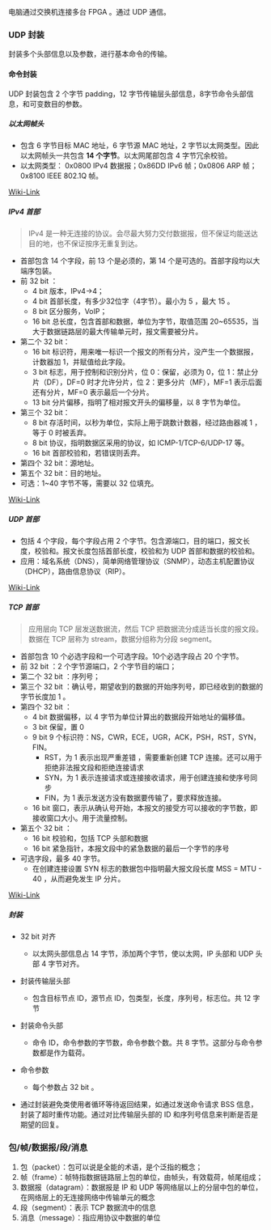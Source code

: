 电脑通过交换机连接多台 FPGA 。通过 UDP  通信。

### UDP 封装

封装多个头部信息以及参数，进行基本命令的传输。

#### 命令封装

UDP 封装包含 2 个字节 padding，12 字节传输层头部信息，8字节命令头部信息，和可变数目的参数。

##### 以太网帧头

- 包含 6 字节目标 MAC 地址，6 字节源 MAC 地址，2 字节以太网类型。因此以太网帧头一共包含 **14 个字节**。以太网尾部包含 4 字节冗余校验。
- 以太网类型： 0x0800 IPv4 数据报；0x86DD IPv6 帧；0x0806 ARP 帧；0x8100 IEEE 802.1Q 帧。

[Wiki-Link](https://zh.wikipedia.org/wiki/%E4%BB%A5%E5%A4%AA%E7%BD%91%E5%B8%A7%E6%A0%BC%E5%BC%8F)

##### IPv4 首部

> IPv4 是一种无连接的协议。会尽最大努力交付数据报，但不保证均能送达目的地，也不保证按序无重复到达。

- 首部包含 14 个字段，前 13 个是必须的，第 14 个是可选的。首部字段均以大端序包装。
- 前 32 bit ：
  - 4 bit 版本，IPv4->4；
  - 4 bit 首部长度，有多少32位字（4字节）。最小为 5 ，最大 15 。
  - 8 bit 区分服务，VoIP；
  - 16 bit 总长度，包含首部和数据，单位为字节，取值范围 20~65535，当大于数据链路层的最大传输单元时，报文需要被分片。
- 第二个 32 bit：
  - 16 bit 标识符，用来唯一标识一个报文的所有分片，没产生一个数据报，计数器加 1，并赋值给此字段。
  - 3 bit 标志，用于控制和识别分片，位 0：保留，必须为 0，位 1：禁止分片（DF），DF=0 时才允许分片，位 2：更多分片（MF），MF=1 表示后面还有分片，MF=0 表示最后一个分片。
  - 13 bit 分片偏移，指明了相对报文开头的偏移量，以 8 字节为单位。
- 第三个 32 bit：
  - 8 bit 存活时间，以秒为单位，实际上用于跳数计数器，经过路由器减 1 ，等于 0 时被丢弃。
  - 8 bit 协议，指明数据区采用的协议，如 ICMP-1/TCP-6/UDP-17 等。
  - 16 bit 首部校验和，若错误则丢弃。
- 第四个 32 bit：源地址。
- 第五个 32 bit：目的地址。
- 可选：1~40 字节不等，需要以 32 位填充。

[Wiki-Link](https://zh.wikipedia.org/wiki/IPv4)

##### UDP 首部

- 包括 4 个字段，每个字段占用 2 个字节。包含源端口，目的端口，报文长度，校验和。报文长度包括首部长度，校验和为 UDP 首部和数据的校验和。
- 应用：域名系统（DNS），简单网络管理协议（SNMP），动态主机配置协议（DHCP），路由信息协议（RIP）。

[Wiki-Link](https://zh.wikipedia.org/wiki/%E7%94%A8%E6%88%B7%E6%95%B0%E6%8D%AE%E6%8A%A5%E5%8D%8F%E8%AE%AE)

##### TCP 首部

> 应用层向 TCP 层发送数据流，然后 TCP 把数据流分成适当长度的报文段。数据在 TCP 层称为 stream，数据分组称为分段 segment。

- 首部包含 10 个必选字段和一个可选字段。10个必选字段占 20 个字节。
- 前 32 bit ：2 个字节源端口，2 个字节目的端口；
- 第二个 32 bit ：序列号；
- 第三个 32 bit ：确认号，期望收到的数据的开始序列号，即已经收到的数据的字节长度加 1 。
- 第四个 32 bit ：
  - 4 bit 数据偏移，以 4 字节为单位计算出的数据段开始地址的偏移值。 
  - 3 bit 保留，置 0
  - 9 bit 9 个标识符：NS，CWR，ECE，UGR，ACK，PSH，RST，SYN，FIN。
    - RST，为 1 表示出现严重差错 ，需要重新创建 TCP 连接。还可以用于拒绝非法报文段和拒绝连接请求
    - SYN，为 1 表示连接请求或连接接收请求，用于创建连接和使序号同步
    - FIN，为 1 表示发送方没有数据要传输了，要求释放连接。
  - 16 bit 窗口，表示从确认号开始，本报文的接受方可以接收的字节数，即接收窗口大小。用于流量控制。 
- 第五个 32 bit ：
  - 16 bit 校验和，包括 TCP 头部和数据
  - 16 bit 紧急指针，本报文段中的紧急数据的最后一个字节的序号 
- 可选字段，最多 40 字节。
  - 在创建连接设置 SYN 标志的数据包中指明最大报文段长度 MSS = MTU - 40 ，从而避免发生 IP 分片。

[Wiki-Link](https://zh.wikipedia.org/wiki/%E4%BC%A0%E8%BE%93%E6%8E%A7%E5%88%B6%E5%8D%8F%E8%AE%AE)

##### 封装

- 32 bit 对齐
  - 以太网头部信息占 14 字节，添加两个字节，使以太网，IP 头部和 UDP 头部 4 字节对齐。

- 封装传输层头部
  - 包含目标节点 ID，源节点 ID，包类型，长度，序列号，标志位。共 12 字节
- 封装命令头部
  - 命令 ID，命令参数的字节数，命令参数个数。共 8 字节。这部分与命令参数都是作为载荷。
- 命令参数
  - 每个参数占 32 bit 。
- 通过封装避免类使用者循环等待返回结果，如通过发送命令请求 BSS 信息，封装了超时重传功能。通过对比传输层头部的 ID 和序列号信息来判断是否是期望的回复。

### 包/帧/数据报/段/消息

1. 包（packet）：包可以说是全能的术语，是个泛指的概念；
2. 帧（frame）：帧特指数据链路层上包的单位，由帧头，有效载荷，帧尾组成；
3. 数据报（datagram）：数据报是 IP 和 UDP 等网络层以上的分层中包的单位，在网络层上的无连接网络中传输单元的概念
4. 段（segment）：表示 TCP 数据流中的信息
5. 消息（message）：指应用协议中数据的单位

